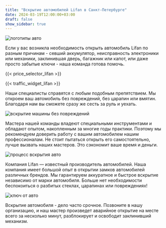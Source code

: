 ```yaml
---
title: "Вскрытие автомобилей Lifan в Санкт-Петербурге"
date: 2024-03-19T12:00:00+03:00
draft: false
show_sidebar: true
---
```


![логотипы авто](car_logo.jpg)

Если у вас возникла необходимость открыть автомобиль Lifan по разным причинам - севший аккумулятор, неисправность электроники или механики, заклинившая дверь, багажник или капот, или даже просто забытые ключи - наша команда готова помочь.

{{< price_selector_lifan >}}

{{< traffic_widget_lifan >}}

Наши специалисты справятся с любым подобным препятствием. Мы откроем ваш автомобиль без повреждений, без царапин или вмятин. Благодаря нам вы сможете сразу же сесть за руль и уехать.

![вскрытие машины без повреждений](car.jpg)

Мастера нашей команды владеют специальными инструментами и обладают опытом, накопленным за многие годы практики. Поэтому мы рекомендуем доверить работу с вашим автомобилем нашим профессионалам. Не стоит пытаться открыть его самостоятельно, лучше вызвать наших мастеров. Это сэкономит ваше время и деньги.

![процесс вскрытия авто](car_open.jpg)

Компания Lifan — известный производитель автомобилей. Наша компания имеет большой опыт в открытии замков автомобилей различных брендов. Мы гарантируем аккуратное и быстрое вскрытие независимо от марки автомобиля. Больше нет необходимости беспокоиться о разбитых стеклах, царапинах или повреждениях!

![ключ от авто](car_key.jpg)

Вскрытие автомобиля - дело часто срочное. Позвоните в нашу организацию, и наш мастер произведет аварийное открытие на месте всего за несколько минут, разблокирует и освободит заклинивший механизм.